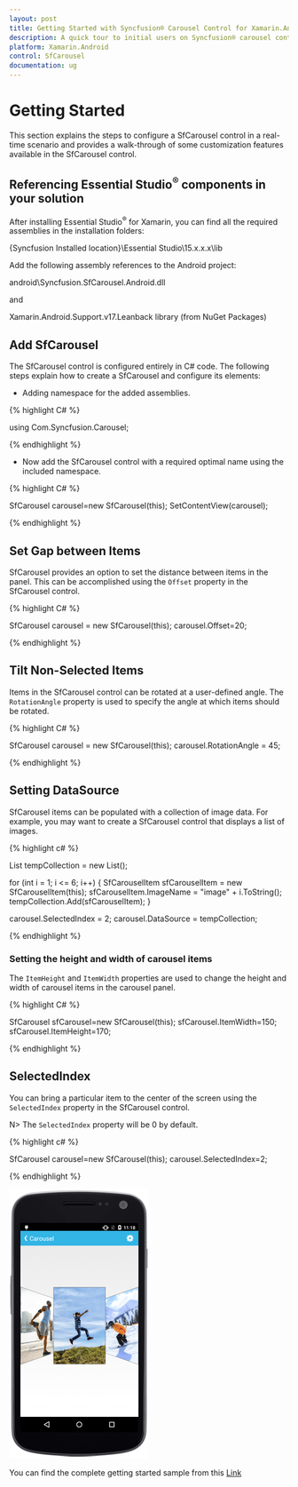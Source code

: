 ```yaml
---
layout: post
title: Getting Started with Syncfusion® Carousel Control for Xamarin.Android
description: A quick tour to initial users on Syncfusion® carousel control for Xamarin.Android platform.
platform: Xamarin.Android
control: SfCarousel
documentation: ug
---
```


# Getting Started

This section explains the steps to configure a SfCarousel control in a real-time scenario and provides a walk-through of some customization features available in the SfCarousel control.

## Referencing Essential Studio<sup>®</sup> components in your solution

After installing Essential Studio<sup>®</sup> for Xamarin, you can find all the required assemblies in the installation folders:

{Syncfusion Installed location}\Essential Studio\15.x.x.x\lib

Add the following assembly references to the Android project:

android\Syncfusion.SfCarousel.Android.dll

and 

Xamarin.Android.Support.v17.Leanback library (from NuGet Packages)

## Add SfCarousel

The SfCarousel control is configured entirely in C# code. The following steps explain how to create a SfCarousel and configure its elements:

* Adding namespace for the added assemblies. 

{% highlight C# %}

using Com.Syncfusion.Carousel;

{% endhighlight %}

* Now add the SfCarousel control with a required optimal name using the included namespace.

{% highlight C# %}

SfCarousel carousel=new SfCarousel(this);
SetContentView(carousel);

{% endhighlight %}

## Set Gap between Items

SfCarousel provides an option to set the distance between items in the panel. This can be accomplished using the `Offset` property in the SfCarousel control.

{% highlight C# %}

SfCarousel carousel = new SfCarousel(this);
carousel.Offset=20;

{% endhighlight %}

## Tilt Non-Selected Items

Items in the SfCarousel control can be rotated at a user-defined angle. The `RotationAngle` property is used to specify the angle at which items should be rotated.

{% highlight C# %}

SfCarousel carousel = new SfCarousel(this);
carousel.RotationAngle = 45;

{% endhighlight %}

## Setting DataSource

SfCarousel items can be populated with a collection of image data. For example, you may want to create a SfCarousel control that displays a list of images.

{% highlight c# %}

List<SfCarouselItem> tempCollection = new List<SfCarouselItem>();

for (int i = 1; i <= 6; i++)
{
	SfCarouselItem sfCarouselItem = new SfCarouselItem(this);
	sfCarouselItem.ImageName = "image" + i.ToString();
	tempCollection.Add(sfCarouselItem);
}

carousel.SelectedIndex = 2;
carousel.DataSource = tempCollection;

{% endhighlight %}

### Setting the height and width of carousel items

The `ItemHeight` and `ItemWidth` properties are used to change the height and width of carousel items in the carousel panel.

{% highlight C# %}

SfCarousel sfCarousel=new SfCarousel(this);
sfCarousel.ItemWidth=150;
sfCarousel.ItemHeight=170;

{% endhighlight %}

## SelectedIndex

You can bring a particular item to the center of the screen using the `SelectedIndex` property in the SfCarousel control.

N> The `SelectedIndex` property will be 0 by default.

{% highlight c# %}

SfCarousel carousel=new SfCarousel(this);
carousel.SelectedIndex=2;

{% endhighlight %}

![Carousel](images/carousel.png)

You can find the complete getting started sample from this [Link](http://www.syncfusion.com/downloads/support/directtrac/general/ze/GettingStartedSampleCarousel39791457)
